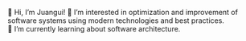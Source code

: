 👋 Hi, I’m Juangui!
👀 I’m interested in optimization and improvement of software systems using modern technologies and best practices.  
🌱 I’m currently learning about software architecture.

<!---
juanguirp/juanguirp is a ✨ special ✨ repository because its `README.md` (this file) appears on your GitHub profile.
You can click the Preview link to take a look at your changes.
--->
